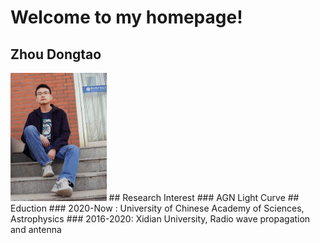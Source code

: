 # Welcome to my homepage!
## Zhou Dongtao
<img src="zdt2.jpg" alt="my" style="zoom:20%;" />
## Research Interest
### AGN Light Curve
## Eduction
### 2020-Now : University of Chinese Academy of Sciences, Astrophysics 
### 2016-2020: Xidian University, Radio wave propagation and antenna

